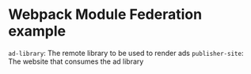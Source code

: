 # Webpack Module Federation example

`ad-library`: The remote library to be used to render ads
`publisher-site`: The website that consumes the ad library
